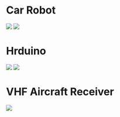 # Car Robot #
<img src='https://lh5.googleusercontent.com/-_H6GdWN3JOI/TjYecYdVkZI/AAAAAAAAFEY/Mh2wBkH0KLg/s640/1030243es0vpr04pei151p.jpg'>

<img src='https://lh5.googleusercontent.com/-3rvylhZaGf0/TjYh-M8OXkI/AAAAAAAAFFM/iE3FSqymv6Y/2.resized.jpg'>
<h1>Hrduino</h1>

<img src='https://lh5.googleusercontent.com/-QHAjFQNm2uc/TjYh-qCgDKI/AAAAAAAAFFM/n3EkxfFsNBg/s720/4.resized.jpg'>

<img src='https://lh6.googleusercontent.com/-YaXe6_AcsyA/TjYeSxEQW4I/AAAAAAAAFEA/Tu97V_CL8es/s800/15894_1284863444SKKp.jpg'>
<h1>VHF Aircraft Receiver</h1>

<img src='https://lh5.googleusercontent.com/-XYvWfRRjUFE/TjYh-QdhHKI/AAAAAAAAFFM/707D_0bk-uE/s800/5.resized.jpg'>